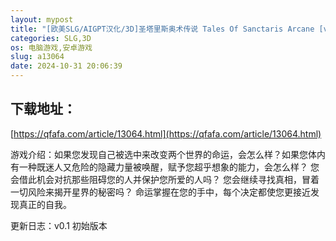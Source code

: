 ```yaml
---
layout: mypost
title: "[欧美SLG/AIGPT汉化/3D]圣塔里斯奥术传说 Tales Of Sanctaris Arcane [v0.1] [PC+安卓/3.42G]"
categories: SLG,3D
os: 电脑游戏,安卓游戏
slug: a13064
date: 2024-10-31 20:06:39
---
```


## 下载地址：

[https://qfafa.com/article/13064.html](https://qfafa.com/article/13064.html)

游戏介绍：如果您发现自己被选中来改变两个世界的命运，会怎么样？如果您体内有一种既迷人又危险的隐藏力量被唤醒，赋予您超乎想象的能力，会怎么样？
您会借此机会对抗那些阻碍您的人并保护您所爱的人吗？
您会继续寻找真相，冒着一切风险来揭开星界的秘密吗？
命运掌握在您的手中，每个决定都使您更接近发现真正的自我。

更新日志：v0.1
初始版本